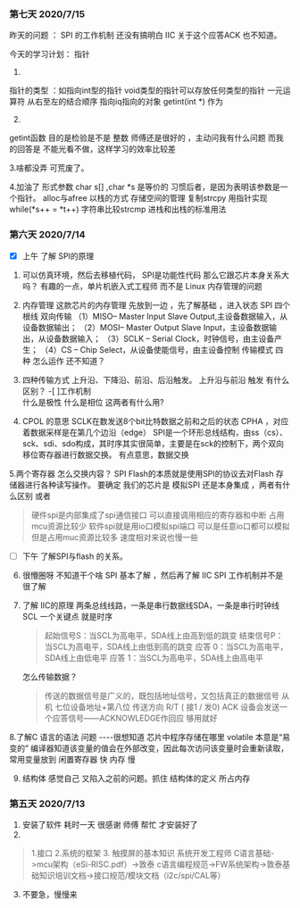 ### 第七天 2020/7/15
   昨天的问题 ：
SPI 的工作机制 还没有搞明白
IIC 关于这个应答ACK 也不知道。

今天的学习计划：  指针 

1. 
指针的类型 ：如指向int型的指针
  void类型的指针可以存放任何类型的指针
一元运算符 从右至左的结合顺序
指向iq指向的对象 
getint(int *) 作为

2. 
getint函数  目的是检验是不是 整数
师傅还是很好的 ，主动问我有什么问题
而我的回答是 不能光看不做，这样学习的效率比较差

3.啥都没弄  可荒废了。

4.加油了
  形式参数 char s[]  ,char *s  是等价的
  习惯后者，是因为表明该参数是一个指针。
  alloc与afree 以栈的方式 存储空间的管理
  复制strcpy 用指针实现 while(*s++ = *t++)
  字符串比较strcmp
  进栈和出栈的标准用法

### 第六天 2020/7/14
  - [x]  上午  了解 SPI的原理 
  
  1. 可以仿真环境，然后去移植代码，
     SPI是功能性代码 那么它跟芯片本身关系大吗？
     有趣的一点，单片机嵌入式工程师 而不是 Linux   内存管理的问题
         
 2.  内存管理 这款芯片的内存管理 先放到一边 ，先了解基础 ，进入状态
     SPI 四个根线 双向传输 
    （1）MISO– Master Input Slave Output,主设备数据输入，从设备数据输出；
    （2）MOSI– Master Output Slave Input，主设备数据输出，从设备数据输入；
    （3）SCLK – Serial Clock，时钟信号，由主设备产生；
    （4）CS – Chip Select，从设备使能信号，由主设备控制
    传输模式 四种 怎么运作 还不知道？

 3. 四种传输方式 
  上升沿、下降沿、前沿、后沿触发。
  上升沿与前沿 触发 有什么区别？
  -[ ]工作机制  
  什么是极性 什么是相位   这两者有什么用?
 
 4. CPOL 的意思  SCLK在数发送8个bit比特数据之前和之后的状态
    CPHA  ，对应着数据采样是在第几个边沿（edge）
    SPI是一个环形总线结构，由ss（cs）、sck、sdi、sdo构成，其时序其实很简单，主要是在sck的控制下，两个双向移位寄存器进行数据交换。
    有点意思，数据交换
 
 5.两个寄存器 怎么交换内容？
   SPI Flash的本质就是使用SPI的协议去对Flash 存储器进行各种读写操作。
   要确定 我们的芯片是 模拟SPI  还是本身集成 ，两者有什么区别 或者
  > 硬件spi是内部集成了spi通信接口 可以直接调用相应的寄存器和中断 占用mcu资源比较少
  > 软件spi就是用io口模拟spi端口 可以是任意io口都可以模拟 但是占用muc资源比较多 速度相对来说也慢一些 
  
  
   - [ ]  下午  了解SPI与flash 的关系。
   6. 很懵圈呀 不知道干个啥   SPI 基本了解 ，然后再了解 IIC
   SPI 工作机制并不是很了解

 7. 了解 IIC的原理 
     两条总线线路，一条是串行数据线SDA，一条是串行时钟线SCL
    一个关键点 就是时序
    > 起始信号S：当SCL为高电平，SDA线上由高到低的跳变
    > 结束信号P：当SCL为高电平，SDA线上由低到高的跳变
    > 应答 0：当SCL为高电平，SDA线上由低电平
    > 应答 1：当SCL为高电平，SDA线上由高电平
 
    怎么传输数据？
    >  传送的数据信号是广义的，既包括地址信号，又包括真正的数据信号
    >   从机 七位设备地址+第八位 传送方向 R/T  ( 接1 / 发0)
    >   ACK  设备会发送一个应答信号——ACKNOWLEDGE作回应
    >   够用就好 

8.了解C 语言的语法 问题 ----很想知道 芯片中程序存储在哪里 
    volatile   本意是“易变的”
    编译器知道该变量的值会在外部改变，因此每次访问该变量时会重新读取，
    常用变量放到 闲置寄存器  快
                           内存             慢

9. 结构体
    感觉自己 又陷入之前的问题。抓住
    结构体的定义   所占内存

   
### 第五天  2020/7/13 
1. 安装了软件 
  耗时一天  很感谢 师傅 帮忙 才安装好了
2.   
> 1.接口  2.系统的框架   3. 触摸屏的基本知识
> 系统开发工程师
> C语言基础->mcu架构（eSi-RISC.pdf）->敦泰 c语言编程规范->FW系统架构->敦泰基础知识培训文档->接口规范/模块文档（i2c/spi/CAL等）

3. 不要急，慢慢来
 
